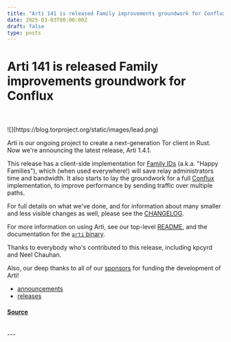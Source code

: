 ```yaml
---
title: "Arti 141 is released Family improvements groundwork for Conflux"
date: 2025-03-03T00:00:00Z
draft: false
type: posts
---
```

# Arti 141 is released Family improvements groundwork for Conflux

<br/>

<br/>
  ![](https://blog.torproject.org/static/images/lead.png)

Arti is our ongoing project to create a next-generation Tor client in Rust. Now we're announcing the latest release, Arti 1.4.1.

This release has a client-side implementation for [Family IDs](https://spec.torproject.org/proposals/321-happy-families.html) (a.k.a. "Happy Families"), which (when used everywhere!) will save relay administrators time and bandwidth. It also starts to lay the groundwork for a full [Conflux](https://spec.torproject.org/proposals/329-traffic-splitting.html) implementation, to improve performance by sending traffic over multiple paths.

For full details on what we've done, and for information about many smaller and less visible changes as well, please see the [CHANGELOG](https://gitlab.torproject.org/tpo/core/arti/-/blob/main/CHANGELOG.md#arti-141--3-march-2025).

For more information on using Arti, see our top-level [README](https://gitlab.torproject.org/tpo/core/arti/-/blob/main/README.md), and the documentation for the [`arti` binary](https://gitlab.torproject.org/tpo/core/arti/-/tree/main/crates/arti).

Thanks to everybody who's contributed to this release, including kpcyrd and Neel Chauhan.

Also, our deep thanks to all of our [sponsors](https://www.torproject.org/about/sponsors/) for funding the development of Arti!

-   [announcements](https://blog.torproject.org/category/announcements)
-   [releases](https://blog.torproject.org/category/releases)

#### [Source](https://blog.torproject.org/arti_1_4_1_released/)

<br/>
---

